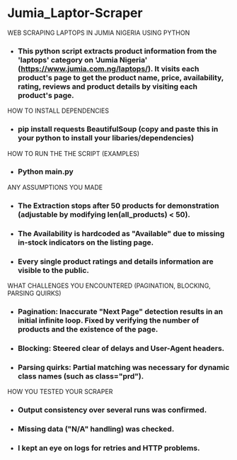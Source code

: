 # Jumia_Laptor-Scraper
WEB SCRAPING LAPTOPS IN JUMIA NIGERIA USING PYTHON
- ### This python script extracts product information from the 'laptops' category on 'Jumia Nigeria' (https://www.jumia.com.ng/laptops/). It visits each product's page to get the product name, price, availability, rating, reviews and product details by visiting each product's page.
HOW TO INSTALL DEPENDENCIES
- ### pip install requests BeautifulSoup (copy and paste this in your python to install your libaries/dependencies)
HOW TO RUN THE THE SCRIPT (EXAMPLES)
- ### Python main.py
ANY ASSUMPTIONS YOU MADE
- ### The Extraction stops after 50 products for demonstration (adjustable by modifying len(all_products) < 50).
- ### The Availability is hardcoded as "Available" due to missing in-stock indicators on the listing page.
- ### Every single product ratings and details information are visible to the public.
WHAT CHALLENGES YOU ENCOUNTERED (PAGINATION, BLOCKING, PARSING QUIRKS)
- ### Pagination: Inaccurate "Next Page" detection results in an initial infinite loop. Fixed by verifying the number of products and the existence of the page.
- ### Blocking: Steered clear of delays and User-Agent headers.
- ### Parsing quirks: Partial matching was necessary for dynamic class names (such as class="prd").
HOW YOU TESTED YOUR SCRAPER
- ### Output consistency over several runs was confirmed.
- ### Missing data ("N/A" handling) was checked.
- ### I kept an eye on logs for retries and HTTP problems.






